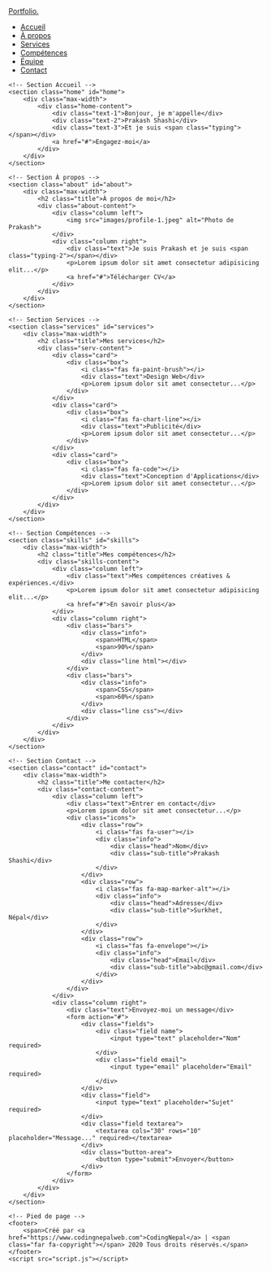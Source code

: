 
<!DOCTYPE html>
<!-- Créé par CodingNepal -->
<html lang="fr">
<head>
    <meta charset="UTF-8">
    <meta name="viewport" content="width=device-width, initial-scale=1.0">
    <title>Portfolio Personnel</title>
    <link rel="stylesheet" href="style.css">
    <link rel="stylesheet" href="https://cdnjs.cloudflare.com/ajax/libs/font-awesome/5.15.3/css/all.min.css"/>
    <script src="https://code.jquery.com/jquery-3.5.1.min.js"></script>
    <script src="https://cdnjs.cloudflare.com/ajax/libs/typed.js/2.0.11/typed.min.js"></script>
    <script src="https://cdnjs.cloudflare.com/ajax/libs/waypoints/4.0.1/jquery.waypoints.min.js"></script>
    <script src="https://cdnjs.cloudflare.com/ajax/libs/OwlCarousel2/2.3.4/owl.carousel.min.js"></script>
    <link rel="stylesheet" href="https://cdnjs.cloudflare.com/ajax/libs/OwlCarousel2/2.3.4/assets/owl.carousel.min.css"/>
</head>
<body>
    <div class="scroll-up-btn">
        <i class="fas fa-angle-up"></i>
    </div>
    <nav class="navbar">
        <div class="max-width">
            <div class="logo"><a href="#">Portfo<span>lio.</span></a></div>
            <ul class="menu">
                <li><a href="#home" class="menu-btn">Accueil</a></li>
                <li><a href="#about" class="menu-btn">À propos</a></li>
                <li><a href="#services" class="menu-btn">Services</a></li>
                <li><a href="#skills" class="menu-btn">Compétences</a></li>
                <li><a href="#teams" class="menu-btn">Équipe</a></li>
                <li><a href="#contact" class="menu-btn">Contact</a></li>
            </ul>
            <div class="menu-btn">
                <i class="fas fa-bars"></i>
            </div>
        </div>
    </nav>
    
    <!-- Section Accueil -->
    <section class="home" id="home">
        <div class="max-width">
            <div class="home-content">
                <div class="text-1">Bonjour, je m'appelle</div>
                <div class="text-2">Prakash Shashi</div>
                <div class="text-3">Et je suis <span class="typing"></span></div>
                <a href="#">Engagez-moi</a>
            </div>
        </div>
    </section>

    <!-- Section À propos -->
    <section class="about" id="about">
        <div class="max-width">
            <h2 class="title">À propos de moi</h2>
            <div class="about-content">
                <div class="column left">
                    <img src="images/profile-1.jpeg" alt="Photo de Prakash">
                </div>
                <div class="column right">
                    <div class="text">Je suis Prakash et je suis <span class="typing-2"></span></div>
                    <p>Lorem ipsum dolor sit amet consectetur adipisicing elit...</p>
                    <a href="#">Télécharger CV</a>
                </div>
            </div>
        </div>
    </section>

    <!-- Section Services -->
    <section class="services" id="services">
        <div class="max-width">
            <h2 class="title">Mes services</h2>
            <div class="serv-content">
                <div class="card">
                    <div class="box">
                        <i class="fas fa-paint-brush"></i>
                        <div class="text">Design Web</div>
                        <p>Lorem ipsum dolor sit amet consectetur...</p>
                    </div>
                </div>
                <div class="card">
                    <div class="box">
                        <i class="fas fa-chart-line"></i>
                        <div class="text">Publicité</div>
                        <p>Lorem ipsum dolor sit amet consectetur...</p>
                    </div>
                </div>
                <div class="card">
                    <div class="box">
                        <i class="fas fa-code"></i>
                        <div class="text">Conception d'Applications</div>
                        <p>Lorem ipsum dolor sit amet consectetur...</p>
                    </div>
                </div>
            </div>
        </div>
    </section>

    <!-- Section Compétences -->
    <section class="skills" id="skills">
        <div class="max-width">
            <h2 class="title">Mes compétences</h2>
            <div class="skills-content">
                <div class="column left">
                    <div class="text">Mes compétences créatives & expériences.</div>
                    <p>Lorem ipsum dolor sit amet consectetur adipisicing elit...</p>
                    <a href="#">En savoir plus</a>
                </div>
                <div class="column right">
                    <div class="bars">
                        <div class="info">
                            <span>HTML</span>
                            <span>90%</span>
                        </div>
                        <div class="line html"></div>
                    </div>
                    <div class="bars">
                        <div class="info">
                            <span>CSS</span>
                            <span>60%</span>
                        </div>
                        <div class="line css"></div>
                    </div>
                </div>
            </div>
        </div>
    </section>

    <!-- Section Contact -->
    <section class="contact" id="contact">
        <div class="max-width">
            <h2 class="title">Me contacter</h2>
            <div class="contact-content">
                <div class="column left">
                    <div class="text">Entrer en contact</div>
                    <p>Lorem ipsum dolor sit amet consectetur...</p>
                    <div class="icons">
                        <div class="row">
                            <i class="fas fa-user"></i>
                            <div class="info">
                                <div class="head">Nom</div>
                                <div class="sub-title">Prakash Shashi</div>
                            </div>
                        </div>
                        <div class="row">
                            <i class="fas fa-map-marker-alt"></i>
                            <div class="info">
                                <div class="head">Adresse</div>
                                <div class="sub-title">Surkhet, Népal</div>
                            </div>
                        </div>
                        <div class="row">
                            <i class="fas fa-envelope"></i>
                            <div class="info">
                                <div class="head">Email</div>
                                <div class="sub-title">abc@gmail.com</div>
                            </div>
                        </div>
                    </div>
                </div>
                <div class="column right">
                    <div class="text">Envoyez-moi un message</div>
                    <form action="#">
                        <div class="fields">
                            <div class="field name">
                                <input type="text" placeholder="Nom" required>
                            </div>
                            <div class="field email">
                                <input type="email" placeholder="Email" required>
                            </div>
                        </div>
                        <div class="field">
                            <input type="text" placeholder="Sujet" required>
                        </div>
                        <div class="field textarea">
                            <textarea cols="30" rows="10" placeholder="Message..." required></textarea>
                        </div>
                        <div class="button-area">
                            <button type="submit">Envoyer</button>
                        </div>
                    </form>
                </div>
            </div>
        </div>
    </section>

    <!-- Pied de page -->
    <footer>
        <span>Créé par <a href="https://www.codingnepalweb.com">CodingNepal</a> | <span class="far fa-copyright"></span> 2020 Tous droits réservés.</span>
    </footer>
    <script src="script.js"></script>
</body>
</html>
